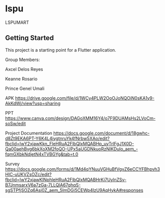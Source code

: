 # lspu

LSPUMART
## Getting Started

This project is a starting point for a Flutter application.

Group Members:

Axcel Delos Reyes

Keanne Rosario

Prince Genel Umali

APK
https://drive.google.com/file/d/1WCy4PLW2OoOJoNQOiN0sKA1y9-AkKdWj/view?usp=sharing

PPT
https://www.canva.com/design/DAGoXMM16Y4/o7F9DUAMsHs2LVoCm-soSw/edit

Project Documentation
https://docs.google.com/document/d/18gwhc-d8Zt9EKA6PT-Y6K4L4iygtnruYk4fNrbw5XAo/edit?fbclid=IwY2xjawKkn_FleHRuA2FlbQIxMQABHp_uyTrlFgJ1X0D-Qa00aehBvg6bkXoXM2foQO-UPx5aUGDNkuoRzNIKDulo_aem_-fqmGXbkNdjetN4xTVBGYg&tab=t.0

Survey
https://docs.google.com/forms/d/1Md4qYNuuVGHuBfVgvZ6eCCYFBhpvh3HIC-uUKVZsOZc/edit?fbclid=IwY2xjawKlNphleHRuA2FlbQIxMQABHrKi7UylnZSv-B7JnmsarxV6a7zGa-7LLQlA67qhqS-sgSTPfjSOZq6Asi0Z_aem_5ImDGi5CEWp4IzU9AqHykA#responses
